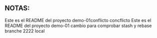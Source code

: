 ## NOTAS:
Este es el README del proyecto demo-01conflicto
concflicto
Este es el README del proyecto demo-01
cambio para comprobar stash y rebase
branche 2222 local 